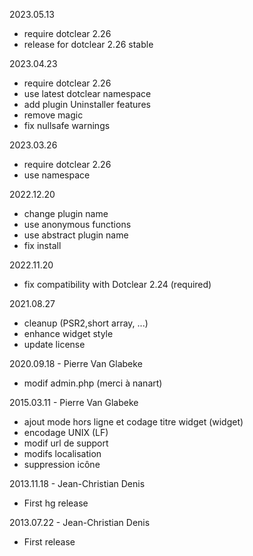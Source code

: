 2023.05.13
- require dotclear 2.26
- release for dotclear 2.26 stable

2023.04.23
- require dotclear 2.26
- use latest dotclear namespace
- add plugin Uninstaller features
- remove magic
- fix nullsafe warnings

2023.03.26
- require dotclear 2.26
- use namespace

2022.12.20
- change plugin name
- use anonymous functions
- use abstract plugin name
- fix install

2022.11.20
- fix compatibility with Dotclear 2.24 (required)

2021.08.27
- cleanup (PSR2,short array, ...)
- enhance widget style
- update license

2020.09.18 - Pierre Van Glabeke
- modif admin.php (merci à nanart)

2015.03.11 - Pierre Van Glabeke
- ajout mode hors ligne et codage titre widget (widget)
- encodage UNIX (LF)
- modif url de support
- modifs localisation
- suppression icône

2013.11.18 - Jean-Christian Denis
- First hg release

2013.07.22 - Jean-Christian Denis
- First release